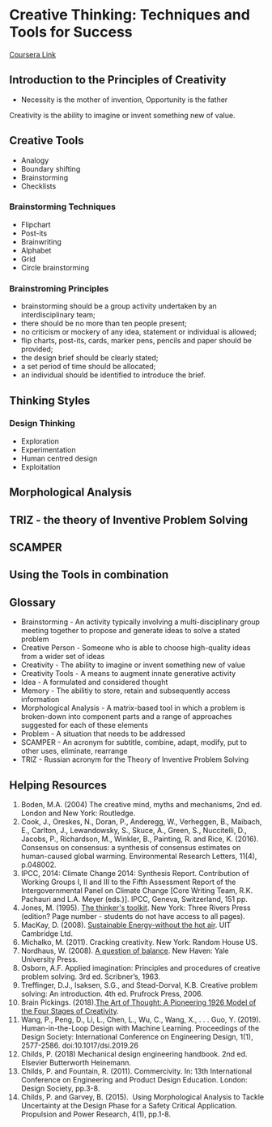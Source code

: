 # Creative Thinking: Techniques and Tools for Success

[Coursera Link](https://www.coursera.org/learn/creative-thinking-techniques-and-tools-for-success)

## Introduction to the Principles of Creativity

- Necessity is the mother of invention, Opportunity is the father

Creativity is the ability to imagine or invent something new of value.

## Creative Tools

- Analogy
- Boundary shifting
- Brainstorming
- Checklists

### Brainstorming Techniques

- Flipchart
- Post-its
- Brainwriting
- Alphabet
- Grid
- Circle brainstorming

### Brainstroming Principles

- brainstorming should be a group activity undertaken by an interdisciplinary team;
- there should be no more than ten people present;
- no criticism or mockery of any idea, statement or individual is allowed;
- flip charts, post-its, cards, marker pens, pencils and paper should be provided;
- the design brief should be clearly stated;
- a set period of time should be allocated;
- an individual should be identified to introduce the brief.

## Thinking Styles

### Design Thinking

- Exploration
- Experimentation
- Human centred design
- Exploitation

## Morphological Analysis

## TRIZ - the theory of Inventive Problem Solving

## SCAMPER

## Using the Tools in combination

## Glossary

- Brainstorming - An activity typically involving a multi-disciplinary group meeting together to propose and generate ideas to solve a stated problem
- Creative Person - Someone who is able to choose high-quality ideas from a wider set of ideas
- Creativity - The ability to imagine or invent something new of value
- Creativity Tools - A means to augment innate generative activity
- Idea - A formulated and considered thought
- Memory - The abilitiy to store, retain and subsequently access information
- Morphological Analysis - A matrix-based tool in which a problem is broken-down into component parts and a range of approaches suggested for each of these elements
- Problem - A situation that needs to be addressed
- SCAMPER - An acronym for subtitle, combine, adapt, modify, put to other uses, eliminate, rearrange
- TRIZ - Russian acronym for the Theory of Inventive Problem Solving

## Helping Resources

1. Boden, M.A. (2004) The creative mind, myths and mechanisms, 2nd ed. London and New York: Routledge.
2. Cook, J., Oreskes, N., Doran, P., Anderegg, W., Verheggen, B., Maibach, E., Carlton, J., Lewandowsky, S., Skuce, A., Green, S., Nuccitelli, D., Jacobs, P., Richardson, M., Winkler, B., Painting, R. and Rice, K. (2016). Consensus on consensus: a synthesis of consensus estimates on human-caused global warming. Environmental Research Letters, 11(4), p.048002.
3. IPCC, 2014: Climate Change 2014: Synthesis Report. Contribution of Working Groups I, II and III to the Fifth Assessment Report of the Intergovernmental Panel on Climate Change \[Core Writing Team, R.K. Pachauri and L.A. Meyer (eds.)\]. IPCC, Geneva, Switzerland, 151 pp.
4. Jones, M. (1995). [The thinker's toolkit](https://books.google.co.uk/books?id=oYojFVG7UqgC&pg=PR4&lpg=PR4&dq=Jones,+A.N.D.+The+thinker%E2%80%99s+toolkit.+Three+Rivers+Press,+1995&source=bl&ots=ybX_rNdyH4&sig=KI2Gj9_cUq5UO6t7VXE8XJR-9R4&hl=en&sa=X&ved=0ahUKEwjwz7P4ztPZAhVRLFAKHcRaDx8Q6AEIWTAH#v=onepage&q=Jones%2C%20A.N.D.%20The%20thinker%E2%80%99s%20toolkit.%20Three%20Rivers%20Press%2C%201995&f=false). New York: Three Rivers Press (edition? Page number - students do not have access to all pages).
5. MacKay, D. (2008). [Sustainable Energy-without the hot air](https://www.withouthotair.com/download.html). UIT Cambridge Ltd.
6. Michalko, M. (2011). Cracking creativity. New York: Random House US.
7. Nordhaus, W. (2008). [A question of balance](https://books.google.co.uk/books?hl=en&lr=&id=XD_XBQAAQBAJ&oi=fnd&pg=PR9&dq=global+warming&ots=bntZcC5E31&sig=5KO-Wzo8rxUi4evuxv_NtgvdC9g#v=onepage&q=global%20warming&f=false). New Haven: Yale University Press.
8. Osborn, A.F. Applied imagination: Principles and procedures of creative problem solving. 3rd ed. Scribner’s, 1963.
9. Treffinger, D.J., Isaksen, S.G., and Stead-Dorval, K.B. Creative problem solving: An introduction. 4th ed. Prufrock Press, 2006.
10. Brain Pickings. (2018).[The Art of Thought: A Pioneering 1926 Model of the Four Stages of Creativity](https://www.brainpickings.org/2013/08/28/the-art-of-thought-graham-wallas-stages/).
11. Wang, P., Peng, D., Li, L., Chen, L., Wu, C., Wang, X., . . . Guo, Y. (2019). Human-in-the-Loop Design with Machine Learning. Proceedings of the Design Society: International Conference on Engineering Design, 1(1), 2577-2586. doi:10.1017/dsi.2019.26
12. Childs, P. (2018) Mechanical design engineering handbook. 2nd ed. Elsevier Butterworth Heinemann.
13. Childs, P. and Fountain, R. (2011). Commercivity. In: 13th International Conference on Engineering and Product Design Education. London: Design Society, pp.3-8.
14. Childs, P. and Garvey, B. (2015).  Using Morphological Analysis to Tackle Uncertainty at the Design Phase for a Safety Critical Application. Propulsion and Power Research, 4(1), pp.1-8.
